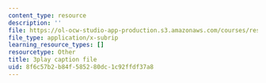 ```yaml
---
content_type: resource
description: ''
file: https://ol-ocw-studio-app-production.s3.amazonaws.com/courses/res-18-009-learn-differential-equations-up-close-with-gilbert-strang-and-cleve-moler-fall-2015/8f6c57b2b84f585280dc1c92ffdf37a8_qJOQOkJ7rI8.vtt
file_type: application/x-subrip
learning_resource_types: []
resourcetype: Other
title: 3play caption file
uid: 8f6c57b2-b84f-5852-80dc-1c92ffdf37a8
---
```

